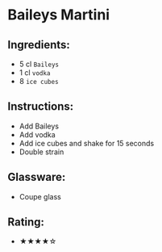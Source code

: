 # Baileys Martini

## Ingredients:
- 5 cl `Baileys` <!-- - 4 cl `Baileys` -->
- 1 cl `vodka` <!-- - 2 cl `vodka` -->
- 8 `ice cubes`

## Instructions:
- Add Baileys
- Add vodka
- Add ice cubes and shake for 15 seconds
- Double strain

## Glassware:
- Coupe glass

## Rating:
- ★★★★☆